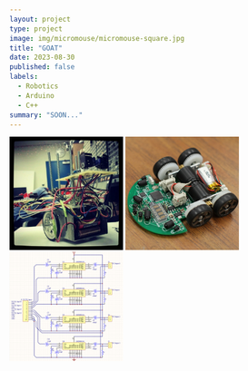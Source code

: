 ```yaml
---
layout: project
type: project
image: img/micromouse/micromouse-square.jpg
title: "GOAT"
date: 2023-08-30
published: false
labels:
  - Robotics
  - Arduino
  - C++
summary: "SOON..."
---
```


<div class="text-center p-4">
  <img width="200px" src="../img/micromouse/micromouse-robot.png" class="img-thumbnail" >
  <img width="200px" src="../img/micromouse/micromouse-robot-2.jpg" class="img-thumbnail" >
  <img width="200px" src="../img/micromouse/micromouse-circuit.png" class="img-thumbnail" >
</div>


